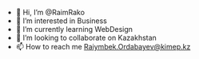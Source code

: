 - 👋 Hi, I’m @RaimRako
- 👀 I’m interested in Business
- 🌱 I’m currently learning WebDesign
- 💞️ I’m looking to collaborate on Kazakhstan
- 📫 How to reach me Raiymbek.Ordabayev@kimep.kz

<!---
PornModel/PornModel is a ✨ special ✨ repository because its `README.md` (this file) appears on your GitHub profile.
You can click the Preview link to take a look at your changes.
--->
